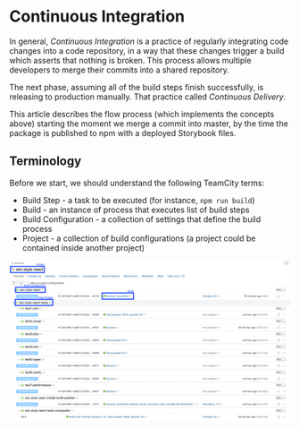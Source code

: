 # Continuous Integration

In general, _Continuous Integration_ is a practice of regularly integrating code changes into a code repository, in a way that these changes trigger a build which asserts that nothing is broken.
This process allows multiple developers to merge their commits into a shared repository.

The next phase, assuming all of the build steps finish successfully, is releasing to production manually. That practice called _Continuous Delivery_.

This article describes the flow process (which implements the concepts above) starting the moment we merge a commit into master, by the time the package is published to npm with a deployed Storybook files.

## Terminology

Before we start, we should understand the following TeamCity terms:

- Build Step - a task to be executed (for instance, `npm run build`)
- Build - an instance of process that executes list of build steps
- Build Configuration - a collection of settings that define the build process
- Project - a collection of build configurations (a project could be contained inside another project)

<p align="center">
  <img width="700" src="../assets/teamcity-terminology.png">
</p>

